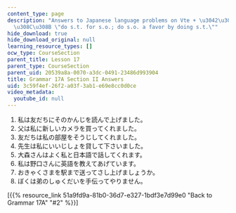 ```yaml
---
content_type: page
description: "Answers to Japanese language problems on Vte + \u3042\u3052\u308B/\u304F\
  \u308C\u308B \"do s.t. for s.o.; do s.o. a favor by doing s.t.\""
hide_download: true
hide_download_original: null
learning_resource_types: []
ocw_type: CourseSection
parent_title: Lesson 17
parent_type: CourseSection
parent_uid: 20539a8a-0070-a3dc-0491-23486d993904
title: Grammar 17A Section II Answers
uid: 3c59f4ef-26f2-a03f-3ab1-e69e8cc0d0ce
video_metadata:
  youtube_id: null
---
```


1.  私は友だちにそのかんじを読んで上げました。
2.  父は私に新しいカメラを買ってくれました。
3.  友だちは私の部屋をそうじしてくれました。
4.  先生は私にいいじしょを貸して下さいました。
5.  大森さんはよく私と日本語で話してくれます。
6.  私は野口さんに英語を教えてあげています。
7.  おきゃくさまを駅まで送ってさし上げましょうか。
8.  ぼくは弟のしゅくだいを手伝ってやりません。

\[{{% resource_link 51a9fd9a-81b0-36d7-e327-1bdf3e7d99e0 "Back to Grammar 17A" "#2" %}}\]